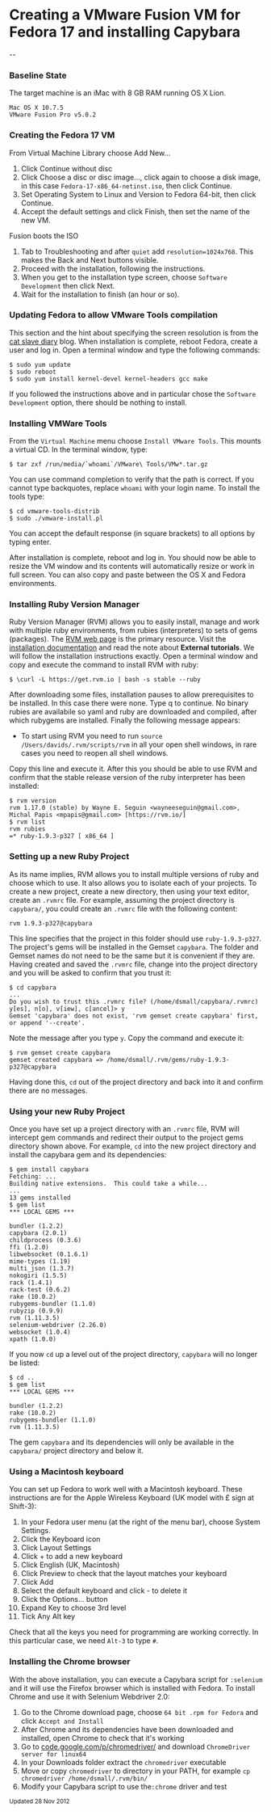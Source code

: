 Creating a VMware Fusion VM for Fedora 17 and installing Capybara
====================

--


### Baseline State
The target machine is an iMac with 8 GB RAM running OS X Lion.

    Mac OS X 10.7.5
    VMware Fusion Pro v5.0.2
 
### Creating the Fedora 17 VM
From Virtual Machine Library choose Add New...

1. Click Continue without disc
2. Click Choose a disc or disc image..., click again to choose a disk image, in this case
`Fedora-17-x86_64-netinst.iso`, then click Continue.
3. Set Operating System to Linux and Version to Fedora 64-bit, then click Continue.
4. Accept the default settings and click Finish, then set the name of the new VM.

Fusion boots the ISO

1. Tab to Troubleshooting and after `quiet` add `resolution=1024x768`. This makes
the Back and Next buttons visible.
2. Proceed with the installation, following the instructions.
3. When you get to the installation type screen, choose `Software Development` then click Next.
4. Wait for the installation to finish (an hour or so).

### Updating Fedora to allow VMware Tools compilation
This section and the hint about specifying the screen resolution is from the
[cat slave diary][csd] blog. When installation is complete, reboot Fedora, create a user
and log in. Open a terminal window and type the following commands:

    $ sudo yum update
    $ sudo reboot
    $ sudo yum install kernel-devel kernel-headers gcc make
    
If you followed the instructions above and in particular chose the `Software Development` option,
there should be nothing to install.

### Installing VMWare Tools
From the `Virtual Machine` menu choose `Install VMware Tools`. This mounts a virtual CD.
In the terminal window, type:

    $ tar zxf /run/media/`whoami`/VMware\ Tools/VMw*.tar.gz
    
You can use command completion to verify that the path is correct. If you cannot type
backquotes, replace `whoami` with your login name. To install the tools type:

    $ cd vmware-tools-distrib
    $ sudo ./vmware-install.pl

You can accept the default response (in square brackets) to all options by typing enter.

After installation is complete, reboot and log in. You should now be able to resize the VM window
and its contents will automatically resize or work in full screen.
You can also copy and paste between the OS X and Fedora environments.

### Installing Ruby Version Manager
Ruby Version Manager (RVM) allows you to easily install, manage and work with
multiple ruby environments, from rubies (interpreters) to sets of gems (packages).
The [RVM web page][rvm] is the primary resource.
Visit the [installation documentation][rvmid] and read the note about
__External tutorials__. We will follow the installation instructions exactly.
Open a terminal window and copy and execute the command to install RVM with ruby:

    $ \curl -L https://get.rvm.io | bash -s stable --ruby

After downloading some files, installation pauses to allow prerequisites to be
installed. In this case there were none. Type q to continue. No binary rubies are
availabile so yaml and ruby are downloaded and compiled, after which rubygems are
installed. Finally the following message appears:

* To start using RVM you need to run `source /Users/davids/.rvm/scripts/rvm`
in all your open shell windows, in rare cases you need to reopen all shell windows.

Copy this line and execute it. After this you should be able to use RVM and confirm that the
stable release version of the ruby interpreter has been installed:

    $ rvm version
    rvm 1.17.0 (stable) by Wayne E. Seguin <wayneeseguin@gmail.com>, Michal Papis <mpapis@gmail.com> [https://rvm.io/]
    $ rvm list
    rvm rubies
    =* ruby-1.9.3-p327 [ x86_64 ]

### Setting up a new Ruby Project
As its name implies, RVM allows you to install multiple versions of ruby and choose which to use. It
also allows you to isolate each of your projects. To create a new project, create a new directory, then
using your text editor, create an `.rvmrc` file. For example, assuming the project directory is
`capybara/`, you could create an `.rvmrc` file with the following content:

    rvm 1.9.3-p327@capybara

This line specifies that the project in this folder should use `ruby-1.9.3-p327`. The project's
gems will be installed in the Gemset `capybara`. The folder and Gemset names do not need to be the
same but it is convenient if they are. Having created and saved the `.rvmrc` file, change into the
project directory and you will be asked to confirm that you trust it:

    $ cd capybara
    ...
    Do you wish to trust this .rvmrc file? (/home/dsmall/capybara/.rvmrc)
    y[es], n[o], v[iew], c[ancel]> y
    Gemset 'capybara' does not exist, 'rvm gemset create capybara' first, or append '--create'.

Note the message after you type `y`. Copy the command and execute it:

    $ rvm gemset create capybara
    gemset created capybara	=> /home/dsmall/.rvm/gems/ruby-1.9.3-p327@capybara

Having done this, `cd` out of the project directory and back into it and confirm there are no messages.

### Using your new Ruby Project
Once you have set up a project directory with an `.rvmrc` file, RVM will intercept gem commands and
redirect their output to the project gems directory shown above. For example, `cd` into the new project
directory and install the capybara gem and its dependencies:

    $ gem install capybara
    Fetching: ...
    Building native extensions.  This could take a while...
    ...
    13 gems installed
    $ gem list
    *** LOCAL GEMS ***

    bundler (1.2.2)
    capybara (2.0.1)
    childprocess (0.3.6)
    ffi (1.2.0)
    libwebsocket (0.1.6.1)
    mime-types (1.19)
    multi_json (1.3.7)
    nokogiri (1.5.5)
    rack (1.4.1)
    rack-test (0.6.2)
    rake (10.0.2)
    rubygems-bundler (1.1.0)
    rubyzip (0.9.9)
    rvm (1.11.3.5)
    selenium-webdriver (2.26.0)
    websocket (1.0.4)
    xpath (1.0.0)
    
If you now `cd` up a level out of the project directory, `capybara` will no longer be listed:

    $ cd ..
    $ gem list
    *** LOCAL GEMS ***

    bundler (1.2.2)
    rake (10.0.2)
    rubygems-bundler (1.1.0)
    rvm (1.11.3.5)

The gem `capybara` and its dependencies will only be available in the `capybara/` project directory and below it.

### Using a Macintosh keyboard
You can set up Fedora to work well with a Macintosh keyboard. These instructions are for the Apple
Wireless Keyboard (UK model with £ sign at Shift-3):

1. In your Fedora user menu (at the right of the menu bar), choose System Settings.
2. Click the Keyboard icon
3. Click Layout Settings
4. Click + to add a new keyboard
5. Click English (UK, Macintosh)
6. Click Preview to check that the layout matches your keyboard
7. Click Add
8. Select the default keyboard and click - to delete it
9. Click the Options... button
10. Expand Key to choose 3rd level
11. Tick Any Alt key

Check that all the keys you need for programming are working correctly. In this particular case, we need `Alt-3` to type `#`.

### Installing the Chrome browser
With the above installation, you can execute a Capybara script for `:selenium` and it will use the Firefox browser which is installed with
Fedora. To install Chrome and use it with Selenium Webdriver 2.0:

1. Go to the Chrome download page, choose `64 bit .rpm for Fedora` and click `Accept and Install`
2. After Chrome and its dependencies have been downloaded and installed, open Chrome to check that it's working
3. Go to [code.google.com/p/chromedriver/][cgc]  and download `ChromeDriver server for linux64`
4. In your Downloads folder extract the `chromedriver` executable
5. Move or copy `chromedriver` to directory in your PATH, for example `cp chromedriver /home/dsmall/.rvm/bin/`
6. Modify your Capybara script to use the`:chrome` driver and test

<small>Updated 28 Nov 2012</small>

[csd]: http://www.greebo.net/2012/06/01/fedora-17-install-on-vmware-fusion-4-workstation-8/
[rvm]: https://rvm.io/
[rvmid]: https://rvm.io/rvm/install/
[cgc]: http://code.google.com/p/chromedriver/downloads/list